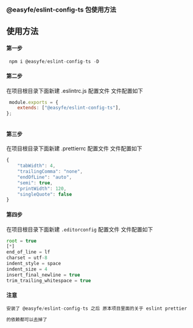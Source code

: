 ### @easyfe/eslint-config-ts 包使用方法

## 使用方法

#### 第一步
```javascript
 npm i @easyfe/eslint-config-ts -D
```

#### 第二步

在项目根目录下面新建 .eslintrc.js 配置文件 文件配置如下

```javascript
 module.exports = {
    extends: ["@easyfe/eslint-config-ts"],
};
 
```

#### 第三步

在项目根目录下面新建 .prettierrc 配置文件 文件配置如下

```javascript
{
    "tabWidth": 4,
    "trailingComma": "none",
    "endOfLine": "auto",
    "semi": true,
    "printWidth": 120,
    "singleQuote": false
}
```

#### 第四步

在项目根目录下面新建 `.editorconfig` 配置文件 文件配置如下

```javascript
root = true
[*]
end_of_line = lf
charset = utf-8
indent_style = space
indent_size = 4
insert_final_newline = true
trim_trailing_whitespace = true

```

#### 注意

```javascript
安装了 @easyfe/eslint-config-ts 之后 原本项目里面的关于 eslint prettier

的依赖都可以去掉了 

```